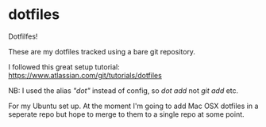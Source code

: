 # dotfiles

Dotfilfes! 

These are my dotfiles tracked using a bare git repository.

I followed this great setup tutorial: https://www.atlassian.com/git/tutorials/dotfiles 

NB: I used the alias _"dot"_ instead of config, so _dot add_ not _git add_ etc.

For my Ubuntu set up. At the moment I'm going to add Mac OSX dotfiles in a seperate repo but hope to merge to them to a single repo at some point.
